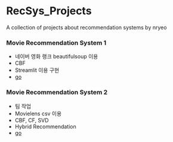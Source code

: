 # RecSys_Projects
A collection of projects about recommendation systems by nryeo

### Movie Recommendation System 1
- 네이버 영화 랭크 beautifulsoup 이용
- CBF
- Streamlit 이용 구현
- [go](https://github.com/nryeo/Project3.git)

### Movie Recommendation System 2
- 팀 작업
- Movielens csv 이용
- CBF, CF, SVD
- Hybrid Recommendation
- [go](https://github.com/nryeo/CP2.git)

